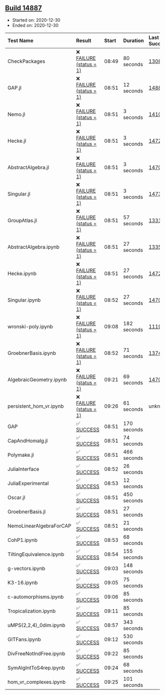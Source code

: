 ## [Build 14887](https://oscarci.mathematik.uni-kl.de/job/oscar/14887/)

* Started on: 2020-12-30
* Ended on: 2020-12-30

| Test Name    | Result | Start | Duration | Last Success | First Failure |
|:-------------|:-------|:------|:---------|:-------------|:--------------|
| CheckPackages | ❌ [FAILURE (status = 1)](https://oscarci.mathematik.uni-kl.de/job/oscar/14887/artifact/logs/build-14887/CheckPackages.log) | 08:49 | 80 seconds | [13085](https://oscarci.mathematik.uni-kl.de/job/oscar/13085/) | [13086](https://oscarci.mathematik.uni-kl.de/job/oscar/13086/) |
| GAP.jl | ❌ [FAILURE (status = 1)](https://oscarci.mathematik.uni-kl.de/job/oscar/14887/artifact/logs/build-14887/GAP.jl.log) | 08:51 | 12 seconds | [14886](https://oscarci.mathematik.uni-kl.de/job/oscar/14886/) | [14887](https://oscarci.mathematik.uni-kl.de/job/oscar/14887/) |
| Nemo.jl | ❌ [FAILURE (status = 1)](https://oscarci.mathematik.uni-kl.de/job/oscar/14887/artifact/logs/build-14887/Nemo.jl.log) | 08:51 | 3 seconds | [14101](https://oscarci.mathematik.uni-kl.de/job/oscar/14101/) | [14102](https://oscarci.mathematik.uni-kl.de/job/oscar/14102/) |
| Hecke.jl | ❌ [FAILURE (status = 1)](https://oscarci.mathematik.uni-kl.de/job/oscar/14887/artifact/logs/build-14887/Hecke.jl.log) | 08:51 | 3 seconds | [14723](https://oscarci.mathematik.uni-kl.de/job/oscar/14723/) | [14724](https://oscarci.mathematik.uni-kl.de/job/oscar/14724/) |
| AbstractAlgebra.jl | ❌ [FAILURE (status = 1)](https://oscarci.mathematik.uni-kl.de/job/oscar/14887/artifact/logs/build-14887/AbstractAlgebra.jl.log) | 08:51 | 3 seconds | [14701](https://oscarci.mathematik.uni-kl.de/job/oscar/14701/) | [14702](https://oscarci.mathematik.uni-kl.de/job/oscar/14702/) |
| Singular.jl | ❌ [FAILURE (status = 1)](https://oscarci.mathematik.uni-kl.de/job/oscar/14887/artifact/logs/build-14887/Singular.jl.log) | 08:51 | 3 seconds | [14732](https://oscarci.mathematik.uni-kl.de/job/oscar/14732/) | [14733](https://oscarci.mathematik.uni-kl.de/job/oscar/14733/) |
| GroupAtlas.jl | ❌ [FAILURE (status = 1)](https://oscarci.mathematik.uni-kl.de/job/oscar/14887/artifact/logs/build-14887/GroupAtlas.jl.log) | 08:51 | 57 seconds | [13311](https://oscarci.mathematik.uni-kl.de/job/oscar/13311/) | [13312](https://oscarci.mathematik.uni-kl.de/job/oscar/13312/) |
| AbstractAlgebra.ipynb | ❌ [FAILURE (status = 1)](https://oscarci.mathematik.uni-kl.de/job/oscar/14887/artifact/logs/build-14887/AbstractAlgebra.ipynb.log) | 08:51 | 27 seconds | [13355](https://oscarci.mathematik.uni-kl.de/job/oscar/13355/) | [13356](https://oscarci.mathematik.uni-kl.de/job/oscar/13356/) |
| Hecke.ipynb | ❌ [FAILURE (status = 1)](https://oscarci.mathematik.uni-kl.de/job/oscar/14887/artifact/logs/build-14887/Hecke.ipynb.log) | 08:51 | 27 seconds | [14723](https://oscarci.mathematik.uni-kl.de/job/oscar/14723/) | [14724](https://oscarci.mathematik.uni-kl.de/job/oscar/14724/) |
| Singular.ipynb | ❌ [FAILURE (status = 1)](https://oscarci.mathematik.uni-kl.de/job/oscar/14887/artifact/logs/build-14887/Singular.ipynb.log) | 08:52 | 27 seconds | [14701](https://oscarci.mathematik.uni-kl.de/job/oscar/14701/) | [14702](https://oscarci.mathematik.uni-kl.de/job/oscar/14702/) |
| wronski-poly.ipynb | ❌ [FAILURE (status = 1)](https://oscarci.mathematik.uni-kl.de/job/oscar/14887/artifact/logs/build-14887/wronski-poly.ipynb.log) | 09:08 | 182 seconds | [11192](https://oscarci.mathematik.uni-kl.de/job/oscar/11192/) | [11193](https://oscarci.mathematik.uni-kl.de/job/oscar/11193/) |
| GroebnerBasis.ipynb | ❌ [FAILURE (status = 1)](https://oscarci.mathematik.uni-kl.de/job/oscar/14887/artifact/logs/build-14887/GroebnerBasis.ipynb.log) | 08:52 | 71 seconds | [13748](https://oscarci.mathematik.uni-kl.de/job/oscar/13748/) | [13749](https://oscarci.mathematik.uni-kl.de/job/oscar/13749/) |
| AlgebraicGeometry.ipynb | ❌ [FAILURE (status = 1)](https://oscarci.mathematik.uni-kl.de/job/oscar/14887/artifact/logs/build-14887/AlgebraicGeometry.ipynb.log) | 09:21 | 69 seconds | [14701](https://oscarci.mathematik.uni-kl.de/job/oscar/14701/) | [14702](https://oscarci.mathematik.uni-kl.de/job/oscar/14702/) |
| persistent_hom_vr.ipynb | ❌ [FAILURE (status = 1)](https://oscarci.mathematik.uni-kl.de/job/oscar/14887/artifact/logs/build-14887/persistent_hom_vr.ipynb.log) | 09:26 | 61 seconds | unknown | unknown |
| GAP | ✅ [SUCCESS](https://oscarci.mathematik.uni-kl.de/job/oscar/14887/artifact/logs/build-14887/GAP.log) | 08:51 | 170 seconds |  |  |
| CapAndHomalg.jl | ✅ [SUCCESS](https://oscarci.mathematik.uni-kl.de/job/oscar/14887/artifact/logs/build-14887/CapAndHomalg.jl.log) | 08:51 | 74 seconds |  |  |
| Polymake.jl | ✅ [SUCCESS](https://oscarci.mathematik.uni-kl.de/job/oscar/14887/artifact/logs/build-14887/Polymake.jl.log) | 08:51 | 466 seconds |  |  |
| JuliaInterface | ✅ [SUCCESS](https://oscarci.mathematik.uni-kl.de/job/oscar/14887/artifact/logs/build-14887/JuliaInterface.log) | 08:52 | 26 seconds |  |  |
| JuliaExperimental | ✅ [SUCCESS](https://oscarci.mathematik.uni-kl.de/job/oscar/14887/artifact/logs/build-14887/JuliaExperimental.log) | 08:53 | 12 seconds |  |  |
| Oscar.jl | ✅ [SUCCESS](https://oscarci.mathematik.uni-kl.de/job/oscar/14887/artifact/logs/build-14887/Oscar.jl.log) | 08:51 | 450 seconds |  |  |
| GroebnerBasis.jl | ✅ [SUCCESS](https://oscarci.mathematik.uni-kl.de/job/oscar/14887/artifact/logs/build-14887/GroebnerBasis.jl.log) | 08:51 | 27 seconds |  |  |
| NemoLinearAlgebraForCAP | ✅ [SUCCESS](https://oscarci.mathematik.uni-kl.de/job/oscar/14887/artifact/logs/build-14887/NemoLinearAlgebraForCAP.log) | 08:51 | 21 seconds |  |  |
| CohP1.ipynb | ✅ [SUCCESS](https://oscarci.mathematik.uni-kl.de/job/oscar/14887/artifact/logs/build-14887/CohP1.ipynb.log) | 08:53 | 68 seconds |  |  |
| TiltingEquivalence.ipynb | ✅ [SUCCESS](https://oscarci.mathematik.uni-kl.de/job/oscar/14887/artifact/logs/build-14887/TiltingEquivalence.ipynb.log) | 08:54 | 155 seconds |  |  |
| g-vectors.ipynb | ✅ [SUCCESS](https://oscarci.mathematik.uni-kl.de/job/oscar/14887/artifact/logs/build-14887/g-vectors.ipynb.log) | 09:03 | 148 seconds |  |  |
| K3-16.ipynb | ✅ [SUCCESS](https://oscarci.mathematik.uni-kl.de/job/oscar/14887/artifact/logs/build-14887/K3-16.ipynb.log) | 09:05 | 75 seconds |  |  |
| c-automorphisms.ipynb | ✅ [SUCCESS](https://oscarci.mathematik.uni-kl.de/job/oscar/14887/artifact/logs/build-14887/c-automorphisms.ipynb.log) | 09:06 | 85 seconds |  |  |
| Tropicalization.ipynb | ✅ [SUCCESS](https://oscarci.mathematik.uni-kl.de/job/oscar/14887/artifact/logs/build-14887/Tropicalization.ipynb.log) | 09:11 | 85 seconds |  |  |
| uMPS(2,2,4)_0dim.ipynb | ✅ [SUCCESS](https://oscarci.mathematik.uni-kl.de/job/oscar/14887/artifact/logs/build-14887/uMPS-2-2-4-_0dim.ipynb.log) | 08:57 | 343 seconds |  |  |
| GITFans.ipynb | ✅ [SUCCESS](https://oscarci.mathematik.uni-kl.de/job/oscar/14887/artifact/logs/build-14887/GITFans.ipynb.log) | 09:12 | 530 seconds |  |  |
| DivFreeNotIndFree.ipynb | ✅ [SUCCESS](https://oscarci.mathematik.uni-kl.de/job/oscar/14887/artifact/logs/build-14887/DivFreeNotIndFree.ipynb.log) | 09:22 | 85 seconds |  |  |
| SymAlgIntToS4rep.ipynb | ✅ [SUCCESS](https://oscarci.mathematik.uni-kl.de/job/oscar/14887/artifact/logs/build-14887/SymAlgIntToS4rep.ipynb.log) | 09:24 | 68 seconds |  |  |
| hom_vr_complexes.ipynb | ✅ [SUCCESS](https://oscarci.mathematik.uni-kl.de/job/oscar/14887/artifact/logs/build-14887/hom_vr_complexes.ipynb.log) | 09:25 | 101 seconds |  |  |
